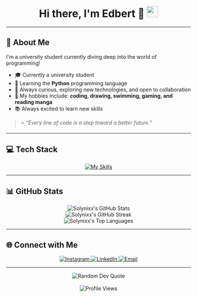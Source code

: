 <div align="center">
  <h1>
    Hi there, I'm Edbert 👋
    <img src="https://media.giphy.com/media/hvRJCLFzcasrR4ia7z/giphy.gif" width="30px"/>
  </h1>
</div>

---

## 💫 About Me

I'm a university student currently diving deep into the world of programming!

* 🎓 Currently a university student
* 🐍 Learning the **Python** programming language
* 🚀 Always curious, exploring new technologies, and open to collaboration
* 🎨 My hobbies include: **coding, drawing, swimming, gaming, and reading manga**
* 📚 Always excited to learn new skills

> ⭐️ *“Every line of code is a step toward a better future.”*

---

## 💻 Tech Stack

<p align="center">
  <a href="https://skillicons.dev">
    <img src="https://skillicons.dev/icons?i=python,mysql,github,html&theme=dark" alt="My Skills"/>
  </a>
</p>

---

## 📊 GitHub Stats

<p align="center">
  <img src="https://github-readme-stats.vercel.app/api?username=Solynixx&theme=jolly&hide_border=false&include_all_commits=false&count_private=false&border_radius=25&border_color=0284c7" alt="Solynixx's GitHub Stats"/>
  <br/>
  <img src="https://nirzak-streak-stats.vercel.app/?user=Solynixx&theme=jolly&border_radius=25&hide_border=false&ring=60a5fa&fire=7dd3fc&border=3b82f6" alt="Solynixx's GitHub Streak"/>
  <br/>
  <img src="https://github-readme-stats.vercel.app/api/top-langs/?username=Solynixx&theme=jolly&hide_border=false&include_all_commits=false&count_private=false&border_radius=25&layout=compact&border_color=0284c7" alt="Solynixx's Top Languages"/>
</p>

---

## 🌐 Connect with Me

<p align="center">
  <a href="https://www.instagram.com/ec.bert/" target="_blank">
    <img src="https://badgen.net/badge/icon/instagram?icon=instagram&label&color=E4405F" alt="Instagram"/>
  </a>
  <a href="https://www.linkedin.com/in/edbert-chandra-802727326/" target="_blank">
    <img src="https://badgen.net/badge/icon/linkedin?icon=linkedin&label&color=0077B5" alt="LinkedIn"/>
  </a>
  <a href="mailto:edbertchandra2017@gmail.com" target="_blank">
    <img src="https://badgen.net/badge/icon/gmail?icon=gmail&label&color=D14836" alt="Email"/>
  </a>
</p>

---

<p align="center">
  <img src="https://quotes-github-readme.vercel.app/api?type=horizontal&theme=radical" alt="Random Dev Quote"/>
  <br/><br/>
  <img src="https://komarev.com/ghpvc/?username=solynixx&style=flat-square&color=0284c7" alt="Profile Views"/>
</p>
